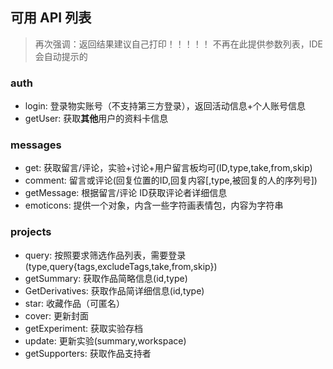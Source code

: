 ## 可用 API 列表

> 再次强调：返回结果建议自己打印！！！！！
> 不再在此提供参数列表，IDE会自动提示的

### auth

- login: 登录物实账号（不支持第三方登录），返回活动信息+个人账号信息
- getUser: 获取**其他**用户的资料卡信息

### messages

- get: 获取留言/评论，实验+讨论+用户留言板均可(ID,type,take,from,skip)
- comment: 留言或评论(回复位置的ID,回复内容[,type,被回复的人的序列号])
- getMessage: 根据留言/评论 ID获取评论者详细信息
- emoticons: 提供一个对象，内含一些字符画表情包，内容为字符串

### projects

- query: 按照要求筛选作品列表，需要登录(type,query{tags,excludeTags,take,from,skip})
- getSummary: 获取作品简略信息(id,type)
- GetDerivatives: 获取作品简详细信息(id,type)
- star: 收藏作品（可匿名）
- cover: 更新封面
- getExperiment: 获取实验存档
- update: 更新实验(summary,workspace)
- getSupporters: 获取作品支持者